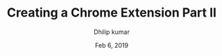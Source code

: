 ---
path: "/imdb-extension-part-2"
date: "Feb 6, 2019"
title: "Creating a Chrome Extension Part II"
author: "Dhilip kumar"
timeToRead: "3"
description: "Creating an IMDB details Call out on Hover over movie names and loading the content into it"
---